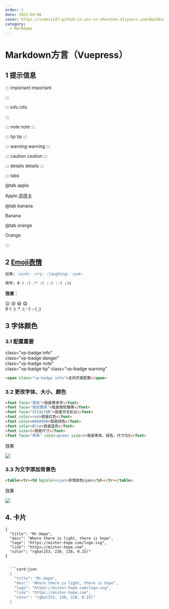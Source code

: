 ```yaml
---
order: 1
date: 2023-04-08
cover: https://simeis147-github-io.oss-cn-shenzhen.aliyuncs.com/BackEnd/SpringCloud/20230627144902.png
category: 
  - Markdown
---
```


# Markdown方言（Vuepress）

## 1 提示信息

::: important important

:::

::: info info
  
:::

::: note note
:::

::: tip tip
:::

::: warning warning
:::

::: caution caution
:::

::: details details
:::

::: tabs

@tab apple

Apple [选项卡](https://theme-hope.vuejs.press/zh/guide/markdown/tabs.html#%E6%A1%88%E4%BE%8B)

@tab banana

Banana

@tab orange

Orange

:::

## 2 [Emoji表情](https://www.webfx.com/tools/emoji-cheat-sheet/)

```md
经典: :wink: :cry: :laughing: :yum:

简写: 8-) :) :* :( :-) :-( ;)s
```

**效果**：

:wink: :cry: :laughing: :yum:  
8-) :) :* :( :-) :-( ;)

## 3 字体颜色

### 3.1 配置<span class="vp-badge danger">重要</span>

<span class="vp-badge info">class="vp-badge info"</span>  
<span class="vp-badge danger">class="vp-badge danger"</span>  
<span class="vp-badge note">class="vp-badge note"</span>  
<span class="vp-badge tip">class="vp-badge tip"</span>
<span class="vp-badge warning">class="vp-badge warning"</span>

```md
<span class="vp-badge info">支持页面配置</span>
```

### 3.2 更改字体、大小、颜色

```html
<font face="黑体">我是黑体字</font>
<font face="微软雅黑">我是微软雅黑</font>
<font face="STCAIYUN">我是华文彩云</font>
<font color=red>我是红色</font>
<font color=#008000>我是绿色</font>
<font color=Blue>我是蓝色</font>
<font size=5>我是尺寸</font>
<font face="黑体" color=green size=5>我是黑体，绿色，尺寸为5</font>
```

效果

![ ](https://simeis147-github-io.oss-cn-shenzhen.aliyuncs.com/BackEnd/SpringCloud/20230719202045.png)

### 3.3 为文字添加背景色

```html
<table><tr><td bgcolor=cyan>背景颜色cyan</td></tr></table>
```

效果

![ ](https://simeis147-github-io.oss-cn-shenzhen.aliyuncs.com/BackEnd/SpringCloud/20230719202130.png)

## 4. 卡片

```card:json
{
  "title": "Mr.Hope",
  "desc": "Where there is light, there is hope",
  "logo": "https://mister-hope.com/logo.svg",
  "link": "https://mister-hope.com",
  "color": "rgba(253, 230, 138, 0.15)"
}
```

```java

  ```card:json
  {
    "title": "Mr.Hope",
    "desc": "Where there is light, there is hope",
    "logo": "https://mister-hope.com/logo.svg",
    "link": "https://mister-hope.com",
    "color": "rgba(253, 230, 138, 0.15)"
  }

```

